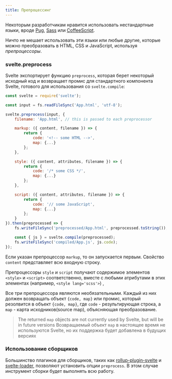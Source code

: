 ```yaml
---
title: Препроцессинг
---
```


Некоторым разработчикам нравится использовать нестандартные языки, вроде [Pug](https://pugjs.org/api/getting-started.html), [Sass](http://sass-lang.com/) или [CoffeeScript](http://coffeescript.org/).

Ничто не мешает использовать эти языки или любые другие, которые можно преобразовать в HTML, CSS и JavaScript, используя *препроцессоры*.


### svelte.preprocess

Svelte экспортирует функцию `preprocess`, которая берет некоторый исходный код и возвращает промис для стандартного компонента Svelte, готового для использования со `svelte.compile`:

```js
const svelte = require('svelte');

const input = fs.readFileSync('App.html', 'utf-8');

svelte.preprocess(input, {
	filename: 'App.html', // this is passed to each preprocessor

	markup: ({ content, filename }) => {
		return {
			code: '<!-- some HTML -->',
			map: {...}
		};
	},

	style: ({ content, attributes, filename }) => {
		return {
			code: '/* some CSS */',
			map: {...}
		};
	},

	script: ({ content, attributes, filename }) => {
		return {
			code: '// some JavaScript',
			map: {...}
		};
	}
}).then(preprocessed => {
	fs.writeFileSync('preprocessed/App.html', preprocessed.toString());

	const { js } = svelte.compile(preprocessed);
	fs.writeFileSync('compiled/App.js', js.code);
});
```

Если указан препроцессор `markup`, то он запускается первым. Свойство `content` представляет всю входную строку.

Препроцессоры `style` и `script` получают содержимое элементов `<style>` и `<script>` соответственно, вместе с любыми атрибутами в этих элементах (например, `<style lang='scss'>`) ,

Все три препроцессора являются необязательными. Каждый из них должен возвращать объект `{code, map}` или промис, который резолвится в объект `{code, map}`, где `code` - результирующая строка, а `map` - карта исходников(source map), объясняющая преобразование.

> The returned `map` objects are not currently used by Svelte, but will be in future versions
> Возвращаемый объект `map` в настоящее время не используются Svelte, но их поддержка будет добавлена в будущих версиях


### Использование сборщиков

Большинство плагинов для сборщиков, таких как [rollup-plugin-svelte](https://github.com/rollup/rollup-plugin-svelte) и [svelte-loader](https://github.com/sveltejs/svelte-loader), позволяют установить опции `preprocess`. В этом случае инструмент сборки будет выполнять всю работу.